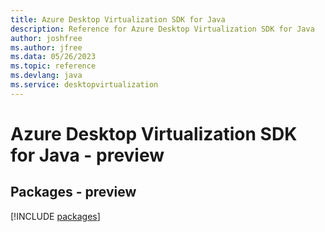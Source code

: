 ```yaml
---
title: Azure Desktop Virtualization SDK for Java
description: Reference for Azure Desktop Virtualization SDK for Java
author: joshfree
ms.author: jfree
ms.data: 05/26/2023
ms.topic: reference
ms.devlang: java
ms.service: desktopvirtualization
---
```

# Azure Desktop Virtualization SDK for Java - preview
## Packages - preview
[!INCLUDE [packages](desktop-virtualization-index.md)]